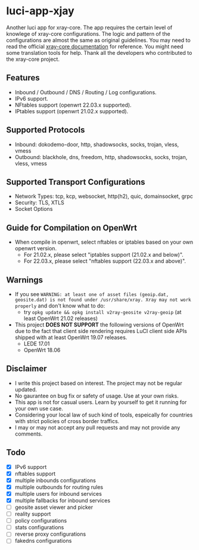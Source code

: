 # luci-app-xjay

Another luci app for xray-core. The app requires the certain level of knowlege of xray-core configurations. The logic and pattern of the configurations are almost the same as original guidelines. You may need to read the official [xray-core documentation](https://xtls.github.io/) for reference. You might need some translation tools for help. Thank all the developers who contributed to the xray-core project.

## Features
* Inbound / Outbound / DNS / Routing / Log configurations.
* IPv6 support.
* NFtables support (openwrt 22.03.x supported).
* IPtables support (openwrt 21.02.x supported).

## Supported Protocols
* Inbound: dokodemo-door, http, shadowsocks, socks, trojan, vless, vmess
* Outbound: blackhole, dns, freedom, http, shadowsocks, socks, trojan, vless, vmess

## Supported Transport Configurations
* Network Types: tcp, kcp, websocket, http(h2), quic, domainsocket, grpc
* Security: TLS, XTLS
* Socket Options

## Guide for Compilation on OpenWrt
* When compile in openwrt, select nftables or iptables based on your own openwrt version.
    * For 21.02.x, please select "iptables support (21.02.x and below)".
    * For 22.03.x, please select "nftables support (22.03.x and above)".

## Warnings

* If you see `WARNING: at least one of asset files (geoip.dat, geosite.dat) is not found under /usr/share/xray. Xray may not work properly` and don't know what to do:
    * try `opkg update && opkg install v2ray-geosite v2ray-geoip` (at least OpenWrt 21.02 releases)
* This project **DOES NOT SUPPORT** the following versions of OpenWrt due to the fact that client side rendering requires LuCI client side APIs shipped with at least OpenWrt 19.07 releases. 
    * LEDE 17.01
    * OpenWrt 18.06

## Disclaimer
* I write this project based on interest. The project may not be regular updated.
* No gaurantee on bug fix or safety of usage. Use at your own risks.
* This app is not for casual users. Learn by yourself to get it running for your own use case.
* Considering your local law of such kind of tools, espeically for countries with strict policies of cross border traffics.
* I may or may not accept any pull requests and may not provide any comments.

## Todo

* [x] IPv6 support
* [x] nftables support
* [x] multiple inbounds configurations
* [x] multiple outbounds for routing rules
* [x] multiple users for inbound services
* [x] multiple fallbacks for inbound services
* [ ] geosite asset viewer and picker
* [ ] reality support
* [ ] policy configurations
* [ ] stats configurations
* [ ] reverse proxy configurations
* [ ] fakedns configurations
